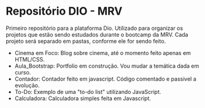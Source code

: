 # Repositório DIO - MRV
Primeiro repositório para a plataforma Dio. Utilizado para organizar os projetos que estão sendo estudados durante o bootcamp da MRV. Cada projeto será separado em pastas, conforme ele for sendo feito. 

- Cinema em Foco: Blog sobre cinema, até o momento feito apenas em HTML/CSS.
- Aula_Bootstrap: Portfolio em construção. Vou mudar a temática dada em curso. 
- Contador: Contador feito em javascript. Código comentado e passivel a evolução.
- To-Do: Exemplo de uma "to-do list" utilizando JavaScript.
- Calculadora: Calculadora simples feita em Javascript.